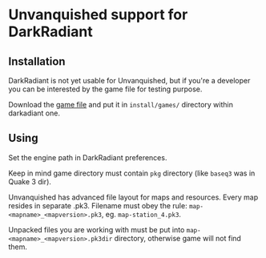 Unvanquished support for DarkRadiant
====================================

Installation
------------

DarkRadiant is not yet usable for Unvanquished, but if you're a developer you can be interested by the game file for testing purpose.

Download the [game file](games/unvanquished.game) and put it in `install/games/` directory within darkadiant one.

Using
-----

Set the engine path in DarkRadiant preferences.

Keep in mind game directory must contain `pkg` directory (like `baseq3` was in Quake 3 dir).

Unvanquished has advanced file layout for maps and resources. Every map resides in separate .pk3.
Filename must obey the rule: `map-<mapname>_<mapversion>.pk3`, eg. `map-station_4.pk3`.

Unpacked files you are working with must be put into `map-<mapname>_<mapversion>.pk3dir` directory,
otherwise game will not find them.
